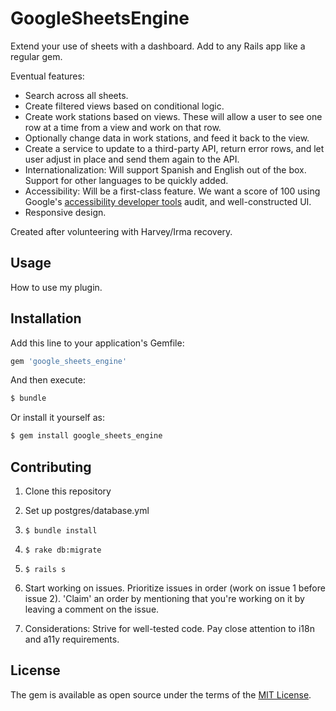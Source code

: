 # GoogleSheetsEngine
Extend your use of sheets with a dashboard. Add to any Rails app like a regular gem.

Eventual features:
* Search across all sheets.
* Create filtered views based on conditional logic.
* Create work stations based on views. These will allow a user to see one row at a time from a view and work on that row.
* Optionally change data in work stations, and feed it back to the view.
* Create a service to update to a third-party API, return error rows, and let user adjust in place and send them again to the API.
* Internationalization: Will support Spanish and English out of the box. Support for other languages to be quickly added.
* Accessibility: Will be a first-class feature. We want a score of 100 using Google's [accessibility developer tools](https://chrome.google.com/webstore/detail/accessibility-developer-t/fpkknkljclfencbdbgkenhalefipecmb) audit, and well-constructed UI.
* Responsive design.

Created after volunteering with Harvey/Irma recovery.

## Usage
How to use my plugin.

## Installation
Add this line to your application's Gemfile:

```ruby
gem 'google_sheets_engine'
```

And then execute:
```bash
$ bundle
```

Or install it yourself as:
```bash
$ gem install google_sheets_engine
```

## Contributing

1. Clone this repository

1. Set up postgres/database.yml

1. `$ bundle install`

1. `$ rake db:migrate`

1. `$ rails s`

1. Start working on issues. Prioritize issues in order (work on issue 1 before issue 2). 'Claim' an order by mentioning that you're working on it by leaving a comment on the issue.

1. Considerations: Strive for well-tested code. Pay close attention to i18n and a11y requirements.

## License
The gem is available as open source under the terms of the [MIT License](http://opensource.org/licenses/MIT).
